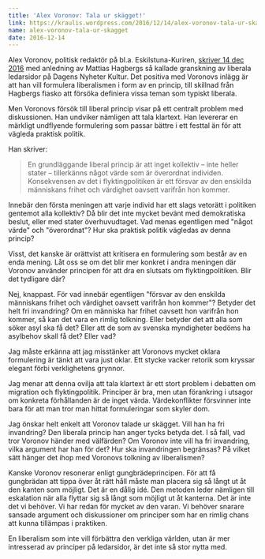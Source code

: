 ```yaml
---
title: 'Alex Voronov: Tala ur skägget!'
link: https://kraulis.wordpress.com/2016/12/14/alex-voronov-tala-ur-skagget/
name: alex-voronov-tala-ur-skagget
date: 2016-12-14
---
```

Alex Voronov, politisk redaktör på bl.a. Eskilstuna-Kuriren, [skriver 14 dec 2016](http://www.dn.se/kultur-noje/kulturdebatt/alex-voronov-principerna-ar-borta-fran-expressens-och-g-ps-ledarsidor/) med anledning av Mattias Hagbergs så kallade granskning av liberala ledarsidor på Dagens Nyheter Kultur. Det positiva med Voronovs inlägg är att han vill formulera liberalismen i form av en princip, till skillnad från Hagbergs fiasko att försöka definiera vissa teman som typiskt liberala.

Men Voronovs försök till liberal princip visar på ett centralt problem med diskussionen. Han undviker nämligen att tala klartext. Han levererar en märkligt undflyende formulering som passar bättre i ett festtal än för att vägleda praktisk politik.



Han skriver:

> En grundläggande liberal princip är att inget kollektiv – inte heller stater – tillerkänns något värde som är överordnat individen. Konsekvensen av det i flyktingpolitiken är ett försvar av den enskilda människans frihet och värdighet oavsett varifrån hon kommer.

Innebär den första meningen att varje individ har ett slags vetorätt i politiken gentemot alla kollektiv? Då blir det inte mycket bevänt med demokratiska beslut, eller med stater överhuvudtaget. Vad menas egentligen med "något värde" och "överordnat"? Hur ska praktisk politik vägledas av denna princip?

Visst, det kanske är orättvist att kritisera en formulering som består av en enda mening. Låt oss se om det blir mer konkret i andra meningen där Voronov använder principen för att dra en slutsats om flyktingpolitiken. Blir det tydligare där?

Nej, knappast. För vad innebär egentligen "försvar av den enskilda människans frihet och värdighet oavsett varifrån hon kommer"? Betyder det helt fri invandring? Om en människa har frihet oavsett hon varifrån hon kommer, så kan det vara en rimlig tolkning. Eller betyder det att alla som söker asyl ska få det? Eller att de som av svenska myndigheter bedöms ha asylbehov skall få det? Eller vad?

Jag måste erkänna att jag misstänker att Voronovs mycket oklara formulering är tänkt att vara just oklar. Ett stycke vacker retorik som kryssar elegant förbi verklighetens grynnor.

Jag menar att denna ovilja att tala klartext är ett stort problem i debatten om migration och flyktingpolitik. Principer är bra, men utan förankring i utsagor om konkreta förhållanden är de inget värda. Värdekonflikter försvinner inte bara för att man tror man hittat formuleringar som skyler dom.

Jag önskar helt enkelt att Voronov talade ur skägget. Vill han ha fri invandring? Den liberala princip han anger tycks betyda det. I så fall, vad tror Voronov händer med välfärden? Om Voronov inte vill ha fri invandring, vilka argument har han för det? Hur ska invandringen begränsas? På vilket sätt hänger det ihop med Voronovs tolkning av liberalismen?

Kanske Voronov resonerar enligt gungbrädeprincipen. För att få gungbrädan att tippa över åt rätt håll måste man placera sig så långt ut åt den kanten som möjligt. Det är en dålig idé. Den metoden leder nämligen till eskalation när alla flyttar sig så långt som möjligt ut åt kanterna. Det är inte det vi behöver. Vi har redan för mycket av den varan. Vi behöver snarare sansade argument och diskussioner om principer som har en rimlig chans att kunna tillämpas i praktiken.

En liberalism som inte vill förbättra den verkliga världen, utan är mer intresserad av principer på ledarsidor, är det inte så stor nytta med.

